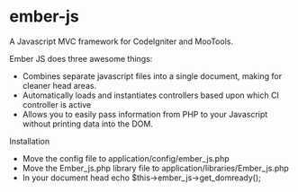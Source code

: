 ember-js
========

A Javascript MVC framework for CodeIgniter and MooTools.

Ember JS does three awesome things:
- Combines separate javascript files into a single document, making for cleaner head areas.
- Automatically loads and instantiates controllers based upon which CI controller is active
- Allows you to easily pass information from PHP to your Javascript without printing data into the DOM.

Installation
- Move the config file to application/config/ember_js.php
- Move the Ember_js.php library file to application/libraries/Ember_js.php
- In your document head echo $this->ember_js->get_domready();